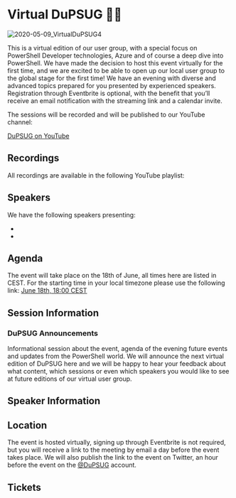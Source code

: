 # Virtual DuPSUG 👷‍🏡

![2020-05-09_VirtualDuPSUG4]()

This is a virtual edition of our user group, with a special focus on PowerShell Developer technologies, Azure and of course a deep dive into PowerShell. We have made the decision to host this event virtually for the first time, and we are excited to be able to open up our local user group to the global stage for the first time! We have an evening with diverse and advanced topics prepared for you presented by experienced speakers. Registration through Eventbrite is optional, with the benefit that you’ll receive an email notification with the streaming link and a calendar invite.

The sessions will be recorded and will be published to our YouTube channel:

[DuPSUG on YouTube](https://www.youtube.com/channel/UC5iBPdiO47C_h_y1L0wndLQ)

## Recordings

All recordings are available in the following YouTube playlist:

## Speakers

We have the following speakers presenting:

* 
*

## Agenda

The event will take place on the 18th of June, all times here are listed in CEST. For the starting time in your local timezone please use the following link: [June 18th, 18:00 CEST](https://everytimezone.com/s/81226cde)

## Session Information

### DuPSUG Announcements

Informational session about the event, agenda of the evening future events and updates from the PowerShell world. We will announce the next virtual edition of DuPSUG here and we will be happy to hear your feedback about what content, which sessions or even which speakers you would like to see at future editions of our virtual user group.

### 

## Speaker Information

### 

## Location

The event is hosted virtually, signing up through Eventbrite is not required, but you will receive a link to the meeting by email a day before the event takes place. We will also publish the link to the event on Twitter, an hour before the event on the [@DuPSUG](https://twitter.com/dupsug) account.

## Tickets


